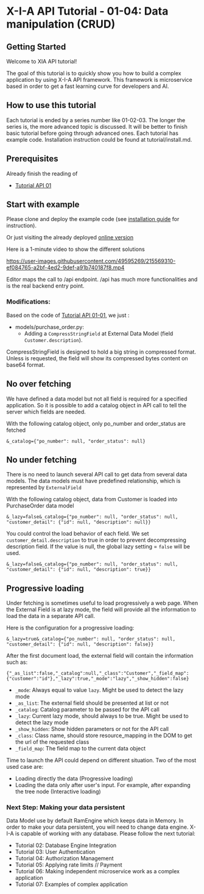 # X-I-A API Tutorial - 01-04: Data manipulation (CRUD)
## Getting Started

Welcome to XIA API tutorial!

The goal of this tutorial is to quickly show you how to build a complex application by using X-I-A API framework. 
This framework is microservice based in order to get a fast learning curve for developers and AI.

## How to use this tutorial

Each tutorial is ended by a series number like 01-02-03. The longer the series is, the more advanced topic is discussed.
It will be better to finish basic tutorial before going through advanced ones. Each tutorial has example code. 
Installation instruction could be found at tutorial/install.md.

## Prerequisites

Already finish the reading of
* [Tutorial API 01](https://github.com/X-I-A/xia-tutorial-api-01)


## Start with example

Please clone and deploy the example code (see [installation guide](tutorial/install.md) for instruction).

Or just visiting the already deployed [online version](https://xia-tutorial-api-01-04-srspyyjtqa-ew.a.run.app/order)

Here is a 1-minute video to show the different solutions

https://user-images.githubusercontent.com/49595269/215569310-ef084765-a2bf-4ed2-9def-a91b740187f8.mp4

Editor maps the call to /api endpoint. /api has much more functionalities and is the real backend entry point.

### Modifications:

Based on the code of [Tutorial API 01-01](https://github.com/X-I-A/xia-tutorial-api-01-02), 
we just :
* models/purchase_order.py:
    * Adding a `CompressStringField` at External Data Model (field `Customer.description`).

CompressStringField is designed to hold a big string in compressed format. Unless is requested, the field will show
its compressed bytes content on base64 format.

## No over fetching

We have defined a data model but not all field is required for a specified application. So it is possible to add a 
catalog object in API call to tell the server which fields are needed.

With the following catalog object, only po_number and order_status are fetched
```
&_catalog={"po_number": null, "order_status": null}
```

## No under fetching

There is no need to launch several API call to get data from several data models. 
The data models must have predefined relationship, which is represented by `ExternalField`

With the following catalog object, data from Customer is loaded into PurchaseOrder data model
```
&_lazy=false&_catalog={"po_number": null, "order_status": null, "customer_detail": {"id": null, "description": null}}
```

You could control the load behavior of each field. We set `customer_detail.description` to true in order to prevent 
decompressing description field. If the value is null, the global lazy setting = `false` will be used.
```
&_lazy=false&_catalog={"po_number": null, "order_status": null, "customer_detail": {"id": null, "description": true}}
```

## Progressive loading

Under fetching is sometimes useful to load progressively a web page. When the External Field is at lazy mode,
the field will provide all the information to load the data in a separate API call. 

Here is the configuration for a progressive loading:
```
&_lazy=true&_catalog={"po_number": null, "order_status": null, "customer_detail": {"id": null, "description": false}}
```

After the first document load, the external field will contain the information such as:
```
{"_as_list":false,"_catalog":null,"_class":"Customer","_field_map":{"customer":"id"},"_lazy":true,"_mode":"lazy","_show_hidden":false}
```
* `_mode`: Always equal to value `lazy`. Might be used to detect the lazy mode 
* `_as_list`: The external field should be presented at list or not
* `_catalog`: Catalog parameter to be passed for the API call
* `_lazy`: Current lazy mode, should always to be true. Might be used to detect the lazy mode
* `_show_hidden`: Show hidden parameters or not for the API call
* `_class`: Class name, should store resource_mapping in the DOM to get the url of the requested class
* `_field_map`: The field map to the current data object

Time to launch the API could depend on different situation. Two of the most used case are:
* Loading directly the data (Progressive loading)
* Loading the data only after user's input. For example, after expanding the tree node (Interactive loading)


### Next Step: Making your data persistent

Data Model use by default RamEngine which keeps data in Memory. 
In order to make your data persistent, you will need to change data engine. 
X-I-A is capable of working with any database. Please follow the next tutorial:
* Tutorial 02: Database Engine Integration
* Tutorial 03: User Authentication
* Tutorial 04: Authorization Management
* Tutorial 05: Applying rate limits // Payment
* Tutorial 06: Making independent microservice work as a complex application 
* Tutorial 07: Examples of complex application

